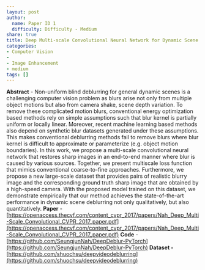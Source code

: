 ```yaml
---
layout: post
author:
  name: Paper ID 1
  difficulty: Difficulty - Medium
share: true
title: Deep Multi-scale Convolutional Neural Network for Dynamic Scene Deblurring
categories:
- Computer Vision
- 
- Image Enhancement
- medium
tags: []
---
```

**Abstract** - Non-uniform blind deblurring for general dynamic scenes is a challenging computer vision problem as blurs arise not only from multiple object motions but also from camera shake, scene depth variation. To remove these complicated motion blurs, conventional energy optimization based methods rely on simple assumptions such that blur kernel is partially uniform or locally linear. Moreover, recent machine learning based methods also depend on synthetic blur datasets generated under these assumptions. This makes conventional deblurring methods fail to remove blurs where blur kernel is difficult to approximate or parameterize (e.g. object motion boundaries). In this work, we propose a multi-scale convolutional neural network that restores sharp images in an end-to-end manner where blur is caused by various sources. Together, we present multiscale loss function that mimics conventional coarse-to-fine approaches. Furthermore, we propose a new large-scale dataset that provides pairs of realistic blurry image and the corresponding ground truth sharp image that are obtained by a high-speed camera. With the proposed model trained on this dataset, we demonstrate empirically that our method achieves the state-of-the-art performance in dynamic scene deblurring not only qualitatively, but also quantitatively.
**Paper** - [https://openaccess.thecvf.com/content_cvpr_2017/papers/Nah_Deep_Multi-Scale_Convolutional_CVPR_2017_paper.pdf](https://openaccess.thecvf.com/content_cvpr_2017/papers/Nah_Deep_Multi-Scale_Convolutional_CVPR_2017_paper.pdf)
**Code** - [https://github.com/SeungjunNah/DeepDeblur-PyTorch](https://github.com/SeungjunNah/DeepDeblur-PyTorch)
**Dataset -** [https://github.com/shuochsu/deepvideodeblurring](https://github.com/shuochsu/deepvideodeblurring)
    